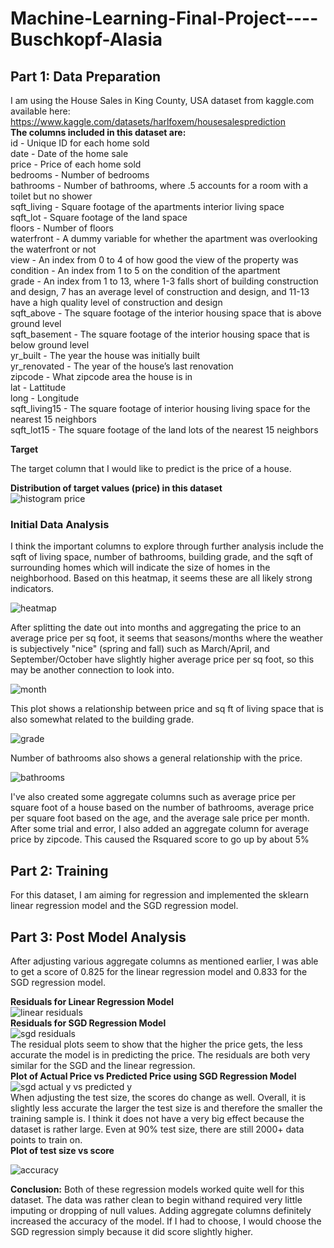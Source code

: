 # Machine-Learning-Final-Project----Buschkopf-Alasia

## Part 1: Data Preparation
I am using the House Sales in King County, USA dataset from kaggle.com available here: https://www.kaggle.com/datasets/harlfoxem/housesalesprediction</br>
**The columns included in this dataset are:** </br>
id - Unique ID for each home sold </br>
date - Date of the home sale</br>
price - Price of each home sold</br>
bedrooms - Number of bedrooms</br>
bathrooms - Number of bathrooms, where .5 accounts for a room with a toilet but no shower</br>
sqft_living - Square footage of the apartments interior living space</br>
sqft_lot - Square footage of the land space</br>
floors - Number of floors</br>
waterfront - A dummy variable for whether the apartment was overlooking the waterfront or not</br>
view - An index from 0 to 4 of how good the view of the property was</br>
condition - An index from 1 to 5 on the condition of the apartment</br>
grade - An index from 1 to 13, where 1-3 falls short of building construction and design, 7 has an average level of construction and design, and 11-13 have a high quality level of construction and design</br>
sqft_above - The square footage of the interior housing space that is above ground level</br>
sqft_basement - The square footage of the interior housing space that is below ground level</br>
yr_built - The year the house was initially built</br>
yr_renovated - The year of the house’s last renovation</br>
zipcode - What zipcode area the house is in</br>
lat - Lattitude</br>
long - Longitude</br>
sqft_living15 - The square footage of interior housing living space for the nearest 15 neighbors</br>
sqft_lot15 - The square footage of the land lots of the nearest 15 neighbors</br>

 **Target**</br>

The target column that I would like to predict is the price of a house. </br>

**Distribution of target values (price) in this dataset**</br>
![histogram price](https://user-images.githubusercontent.com/82225286/165817872-555c883f-5c58-4521-ae9a-dd07c0d9e0c4.png)

### Initial Data Analysis</br>

I think the important columns to explore through further analysis include the sqft of living space, number of bathrooms, building grade, and the sqft of surrounding homes which will indicate the size of homes in the neighborhood. Based on this heatmap, it seems these are all likely strong indicators. </br>

![heatmap](https://user-images.githubusercontent.com/82225286/167062443-5f02582c-cd37-4d64-bb7d-309190b2a448.png)</br>


After splitting the date out into months and aggregating the price to an average price per sq foot, it seems that seasons/months where the weather is subjectively "nice" (spring and fall) such as March/April, and September/October have slightly higher average price per sq foot, so this may be another connection to look into.</br>

![month](https://user-images.githubusercontent.com/82225286/165663010-54d14d49-e468-4395-af88-70e556e82814.png)

This plot shows a relationship between price and sq ft of living space that is also somewhat related to the building grade. </br>

![grade](https://user-images.githubusercontent.com/82225286/165664848-9d7f2ecc-bef0-4588-ad73-dbf6ecc61987.png)

Number of bathrooms also shows a general relationship with the price. </br>

![bathrooms](https://user-images.githubusercontent.com/82225286/165665239-9cfe2e64-f8c8-409e-873e-cb9470bd4938.png)

I've also created some aggregate columns such as average price per square foot of a house based on the number of bathrooms, average price per square foot based on the age, and the average sale price per month. After some trial and error, I also added an aggregate column for average price by zipcode. This caused the Rsquared score to go up by about 5%


## Part 2: Training </br>
For this dataset, I am aiming for regression and implemented the sklearn linear regression model and the SGD regression model.

## Part 3: Post Model Analysis </br>
After adjusting various aggregate columns as mentioned earlier, I was able to get a score of 0.825 for the linear regression model and 0.833 for the SGD regression model. </br> 

**Residuals for Linear Regression Model**</br>
![linear residuals](https://user-images.githubusercontent.com/82225286/167061777-03eaa6f0-2170-4acd-879f-d9ad8e121c11.png)</br>
**Residuals for SGD Regression Model**</br>
![sgd residuals](https://user-images.githubusercontent.com/82225286/167061827-77ed031c-4273-4ac9-9520-089020cfca94.png)</br>
 The residual plots seem to show that the higher the price gets, the less accurate the model is in predicting the price. The residuals are both very similar for the SGD and the linear regression.</br>
**Plot of Actual Price vs Predicted Price using SGD Regression Model** </br>
![sgd actual y vs predicted y](https://user-images.githubusercontent.com/82225286/167061907-2eff712b-1a9b-4172-aa79-d6e9591c07a7.png) </br>
When adjusting the test size, the scores do change as well. Overall, it is slightly less accurate the larger the test size is and therefore the smaller the training sample is. I think it does not have a very big effect because the dataset is rather large. Even at 90% test size, there are still 2000+ data points to train on.</br>
**Plot of test size vs score** </br>

![accuracy](https://user-images.githubusercontent.com/82225286/167063729-2162d213-7dcc-456c-997b-9e88e78c0f09.png)

**Conclusion:** Both of these regression models worked quite well for this dataset. The data was rather clean to begin withand required very little imputing or dropping of null values. Adding aggregate columns definitely increased the accuracy of the model. If I had to choose, I would choose the SGD regression simply because it did score slightly higher.


